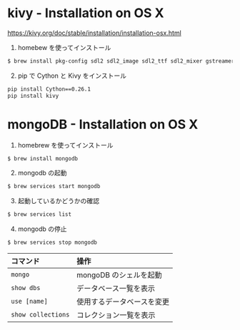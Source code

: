 # kivy - Installation on OS X
https://kivy.org/doc/stable/installation/installation-osx.html

1. homebew を使ってインストール
```bash
$ brew install pkg-config sdl2 sdl2_image sdl2_ttf sdl2_mixer gstreamer
```

2. pip で Cython と Kivy をインストール
```bash
pip install Cython==0.26.1
pip install kivy
```

# mongoDB - Installation on OS X

1. homebrew を使ってインストール
```bash
$ brew install mongodb
```

2. mongodb の起動
```bash
$ brew services start mongodb
```

3. 起動しているかどうかの確認
```bash
$ brew services list
```

4. mongodb の停止
```bash
$ brew services stop mongodb
```

|コマンド | 操作 |
|:---|:---|
| `mongo` | mongoDB のシェルを起動 | 
| `show dbs` | データベース一覧を表示 | 
| `use [name]` | 使用するデータベースを変更 | 
| `show collections` | コレクション一覧を表示 |


